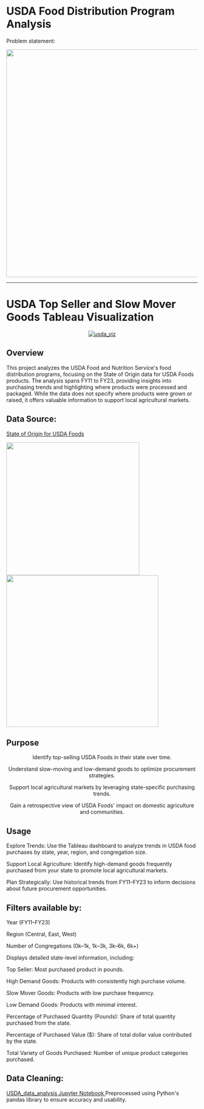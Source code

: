 
# USDA Food Distribution Program Analysis

Problem statement: 


<a href="https://www.fb.org/news-release/afbf-new-tariffs-will-impact-americas-farmers">
<img width=600 src='https://github.com/user-attachments/assets/555059a1-a3ce-45a6-b939-9501692f0c23'> 
</a>

---

# USDA Top Seller and Slow Mover Goods Tableau Visualization

<div style="text-align: center;">
  
  <a href="https://public.tableau.com/app/profile/1adityakadam/viz/USDATopSellerandSlowMoverGoods/USDADashboard">
    
![usda_viz](https://github.com/user-attachments/assets/6ecc58d8-5453-421a-a2f7-6e33c62b04bc)
 </a>
</div>

## Overview
This project analyzes the USDA Food and Nutrition Service's food distribution programs, focusing on the State of Origin data for USDA Foods products. The analysis spans FY11 to FY23, providing insights into purchasing trends and highlighting where products were processed and packaged. While the data does not specify where products were grown or raised, it offers valuable information to support local agricultural markets.

## Data Source:

<a href='https://www.fns.usda.gov/research/usda-foods-state-origin-usda-foods#:~:text=The%20data%20files%20include%20the,product%20was%20grown%20or%20raised'> State of Origin for USDA Foods </a>


<img width=350 src='https://github.com/user-attachments/assets/ae49db5b-680a-4b5a-89fb-dfe875c7a772'> 

<img width=400 src='https://github.com/user-attachments/assets/3a6ffdb1-9d44-458f-941f-ba22b2f496ac'>

## Purpose

<div style="text-align: center;">
Identify top-selling USDA Foods in their state over time.

Understand slow-moving and low-demand goods to optimize procurement strategies.

Support local agricultural markets by leveraging state-specific purchasing trends.

Gain a retrospective view of USDA Foods' impact on domestic agriculture and communities.
</div>

## Usage
Explore Trends: Use the Tableau dashboard to analyze trends in USDA food purchases by state, year, region, and congregation size.

Support Local Agriculture: Identify high-demand goods frequently purchased from your state to promote local agricultural markets.

Plan Strategically: Use historical trends from FY11–FY23 to inform decisions about future procurement opportunities.

## Filters available by:

Year (FY11–FY23)

Region (Central, East, West)

Number of Congregations (0k–1k, 1k–3k, 3k–6k, 6k+)

Displays detailed state-level information, including:

Top Seller: Most purchased product in pounds.

High Demand Goods: Products with consistently high purchase volume.

Slow Mover Goods: Products with low purchase frequency.

Low Demand Goods: Products with minimal interest.

Percentage of Purchased Quantity (Pounds): Share of total quantity purchased from the state.

Percentage of Purchased Value ($): Share of total dollar value contributed by the state.

Total Variety of Goods Purchased: Number of unique product categories purchased.


## Data Cleaning: 
<a href='https://github.com/1adityakadam/usda_food_distribution_analysis/blob/main/USDA_data_analysis.ipynb'> USDA_data_analysis Jupyter Notebook </a>
Preprocessed using Python's pandas library to ensure accuracy and usability.


